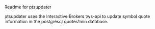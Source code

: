 Readme for ptsupdater

ptsupdater uses the Interactive Brokers tws-api to update symbol quote 
information in the postgresql quotes1min database.
